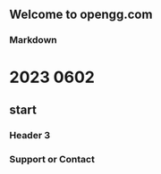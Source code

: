 ## Welcome to opengg.com


### Markdown



# 2023 0602
## start
### Header 3




### Support or Contact


